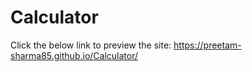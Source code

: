 # Calculator
Click the below link to preview the site:
https://preetam-sharma85.github.io/Calculator/
